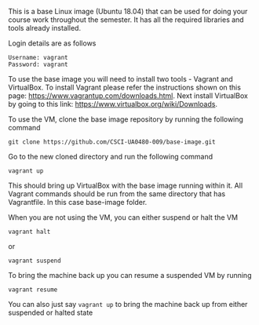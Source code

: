 This is a base Linux image (Ubuntu 18.04) that can be used for doing your
course work throughout the semester. It has all the required libraries and
tools already installed.

Login details are as follows
```
Username: vagrant
Password: vagrant
```

To use the base image you will need to install two tools - Vagrant and
VirtualBox. To install Vagrant please refer the instructions shown on this
page: https://www.vagrantup.com/downloads.html. Next install VirtualBox by
going to this link: https://www.virtualbox.org/wiki/Downloads.

To use the VM, clone the base image repository by running the following command

```
git clone https://github.com/CSCI-UA0480-009/base-image.git
```

Go to the new cloned directory and run the following command

```
vagrant up
```

This should bring up VirtualBox with the base image running within it. All
Vagrant commands should be run from the same directory that has Vagrantfile. In
this case base-image folder.

When you are not using the VM, you can either suspend or halt the VM

```
vagrant halt
```
or
```
vagrant suspend
```

To bring the machine back up you can resume a suspended VM by running
```
vagrant resume
```

You can also just say `vagrant up` to bring the machine back up from either
suspended or halted state
